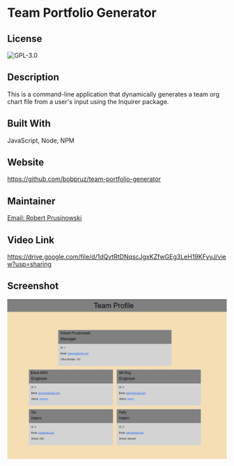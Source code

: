 # Team Portfolio Generator

 ## License

  ![GPL-3.0](https://img.shields.io/static/v1?label=license&message=GPL-3.0&color=brightgreen "Badge")

  ## Description

  This is a command-line application that dynamically generates a team org chart file from a user's input using the Inquirer package.

  ## Built With

  JavaScript, Node, NPM

  ## Website

  https://github.com/bobpruz/team-portfolio-generator

  ## Maintainer

  <a href="mailto:bobpruz@gmail.com">Email: Robert Prusinowski</a>
  
  ## Video Link
  
  https://drive.google.com/file/d/1dQvtRtDNqscJgxKZfwGEg3LeH19KFyyJ/view?usp=sharing

  ## Screenshot

  ![Screenshot](screenshot.jpg)
